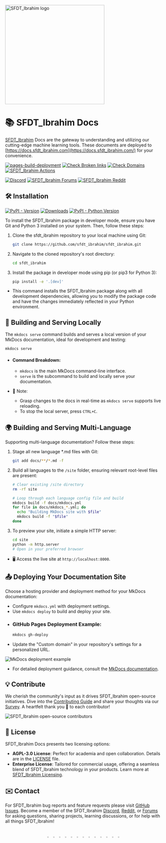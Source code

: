 <br>
<a href="https://www.sfdt_ibrahim.com/" target="_blank"><img src="https://raw.githubusercontent.com/sfdt_ibrahim/assets/main/logo/SFDT_Ibrahim_Logotype_Original.svg" width="320" alt="SFDT_Ibrahim logo"></a>

# 📚 SFDT_Ibrahim Docs

[SFDT_Ibrahim](https://www.sfdt_ibrahim.com/) Docs are the gateway to understanding and utilizing our cutting-edge machine learning tools. These documents are deployed to [https://docs.sfdt_ibrahim.com](https://docs.sfdt_ibrahim.com/) for your convenience.

[![pages-build-deployment](https://github.com/sfdt_ibrahim/docs/actions/workflows/pages/pages-build-deployment/badge.svg)](https://github.com/sfdt_ibrahim/docs/actions/workflows/pages/pages-build-deployment)
[![Check Broken links](https://github.com/sfdt_ibrahim/docs/actions/workflows/links.yml/badge.svg)](https://github.com/sfdt_ibrahim/docs/actions/workflows/links.yml)
[![Check Domains](https://github.com/sfdt_ibrahim/docs/actions/workflows/check_domains.yml/badge.svg)](https://github.com/sfdt_ibrahim/docs/actions/workflows/check_domains.yml)
[![SFDT_Ibrahim Actions](https://github.com/sfdt_ibrahim/docs/actions/workflows/format.yml/badge.svg)](https://github.com/sfdt_ibrahim/docs/actions/workflows/format.yml)

<a href="https://discord.com/invite/sfdt_ibrahim"><img alt="Discord" src="https://img.shields.io/discord/1089800235347353640?logo=discord&logoColor=white&label=Discord&color=blue"></a> <a href="https://community.sfdt_ibrahim.com/"><img alt="SFDT_Ibrahim Forums" src="https://img.shields.io/discourse/users?server=https%3A%2F%2Fcommunity.sfdt_ibrahim.com&logo=discourse&label=Forums&color=blue"></a> <a href="https://reddit.com/r/sfdt_ibrahim"><img alt="SFDT_Ibrahim Reddit" src="https://img.shields.io/reddit/subreddit-subscribers/sfdt_ibrahim?style=flat&logo=reddit&logoColor=white&label=Reddit&color=blue"></a>

## 🛠️ Installation

[![PyPI - Version](https://img.shields.io/pypi/v/sfdt_ibrahim?logo=pypi&logoColor=white)](https://pypi.org/project/sfdt_ibrahim/)
[![Downloads](https://static.pepy.tech/badge/sfdt_ibrahim)](https://www.pepy.tech/projects/sfdt_ibrahim)
[![PyPI - Python Version](https://img.shields.io/pypi/pyversions/sfdt_ibrahim?logo=python&logoColor=gold)](https://pypi.org/project/sfdt_ibrahim/)

To install the SFDT_Ibrahim package in developer mode, ensure you have Git and Python 3 installed on your system. Then, follow these steps:

1. Clone the sfdt_ibrahim repository to your local machine using Git:

    ```bash
    git clone https://github.com/sfdt_ibrahim/sfdt_ibrahim.git
    ```

2. Navigate to the cloned repository's root directory:

    ```bash
    cd sfdt_ibrahim
    ```

3. Install the package in developer mode using pip (or pip3 for Python 3):

    ```bash
    pip install -e '.[dev]'
    ```

- This command installs the SFDT_Ibrahim package along with all development dependencies, allowing you to modify the package code and have the changes immediately reflected in your Python environment.

## 🚀 Building and Serving Locally

The `mkdocs serve` command builds and serves a local version of your MkDocs documentation, ideal for development and testing:

```bash
mkdocs serve
```

- #### Command Breakdown:

    - `mkdocs` is the main MkDocs command-line interface.
    - `serve` is the subcommand to build and locally serve your documentation.

- 🧐 Note:

    - Grasp changes to the docs in real-time as `mkdocs serve` supports live reloading.
    - To stop the local server, press `CTRL+C`.

## 🌍 Building and Serving Multi-Language

Supporting multi-language documentation? Follow these steps:

1. Stage all new language \*.md files with Git:

    ```bash
    git add docs/**/*.md -f
    ```

2. Build all languages to the `/site` folder, ensuring relevant root-level files are present:

    ```bash
    # Clear existing /site directory
    rm -rf site

    # Loop through each language config file and build
    mkdocs build -f docs/mkdocs.yml
    for file in docs/mkdocs_*.yml; do
      echo "Building MkDocs site with $file"
      mkdocs build -f "$file"
    done
    ```

3. To preview your site, initiate a simple HTTP server:

    ```bash
    cd site
    python -m http.server
    # Open in your preferred browser
    ```

- 🖥️ Access the live site at `http://localhost:8000`.

## 📤 Deploying Your Documentation Site

Choose a hosting provider and deployment method for your MkDocs documentation:

- Configure `mkdocs.yml` with deployment settings.
- Use `mkdocs deploy` to build and deploy your site.

* ### GitHub Pages Deployment Example:

    ```bash
    mkdocs gh-deploy
    ```

- Update the "Custom domain" in your repository's settings for a personalized URL.

![MkDocs deployment example](https://github.com/sfdt_ibrahim/docs/releases/download/0/mkdocs-deployment-example.avif)

- For detailed deployment guidance, consult the [MkDocs documentation](https://www.mkdocs.org/user-guide/deploying-your-docs/).

## 💡 Contribute

We cherish the community's input as it drives SFDT_Ibrahim open-source initiatives. Dive into the [Contributing Guide](https://docs.sfdt_ibrahim.com/help/contributing/) and share your thoughts via our [Survey](https://www.sfdt_ibrahim.com/survey?utm_source=github&utm_medium=social&utm_campaign=Survey). A heartfelt thank you 🙏 to each contributor!

![SFDT_Ibrahim open-source contributors](https://github.com/sfdt_ibrahim/docs/releases/download/0/sfdt_ibrahim-open-source-contributors.avif)

## 📜 License

SFDT_Ibrahim Docs presents two licensing options:

- **AGPL-3.0 License**: Perfect for academia and open collaboration. Details are in the [LICENSE](https://github.com/sfdt_ibrahim/docs/blob/main/LICENSE) file.
- **Enterprise License**: Tailored for commercial usage, offering a seamless blend of SFDT_Ibrahim technology in your products. Learn more at [SFDT_Ibrahim Licensing](https://www.sfdt_ibrahim.com/license).

## ✉️ Contact

For SFDT_Ibrahim bug reports and feature requests please visit [GitHub Issues](https://github.com/sfdt_ibrahim/sfdt_ibrahim/issues). Become a member of the SFDT_Ibrahim [Discord](https://discord.com/invite/sfdt_ibrahim), [Reddit](https://www.reddit.com/r/sfdt_ibrahim/), or [Forums](https://community.sfdt_ibrahim.com/) for asking questions, sharing projects, learning discussions, or for help with all things SFDT_Ibrahim!

<br>
<div align="center">
  <a href="https://github.com/sfdt_ibrahim"><img src="https://github.com/sfdt_ibrahim/assets/raw/main/social/logo-social-github.png" width="3%" alt="SFDT_Ibrahim GitHub"></a>
  <img src="https://github.com/sfdt_ibrahim/assets/raw/main/social/logo-transparent.png" width="3%" alt="space">
  <a href="https://www.linkedin.com/company/sfdt_ibrahim/"><img src="https://github.com/sfdt_ibrahim/assets/raw/main/social/logo-social-linkedin.png" width="3%" alt="SFDT_Ibrahim LinkedIn"></a>
  <img src="https://github.com/sfdt_ibrahim/assets/raw/main/social/logo-transparent.png" width="3%" alt="space">
  <a href="https://twitter.com/sfdt_ibrahim"><img src="https://github.com/sfdt_ibrahim/assets/raw/main/social/logo-social-twitter.png" width="3%" alt="SFDT_Ibrahim Twitter"></a>
  <img src="https://github.com/sfdt_ibrahim/assets/raw/main/social/logo-transparent.png" width="3%" alt="space">
  <a href="https://youtube.com/sfdt_ibrahim?sub_confirmation=1"><img src="https://github.com/sfdt_ibrahim/assets/raw/main/social/logo-social-youtube.png" width="3%" alt="SFDT_Ibrahim YouTube"></a>
  <img src="https://github.com/sfdt_ibrahim/assets/raw/main/social/logo-transparent.png" width="3%" alt="space">
  <a href="https://www.tiktok.com/@sfdt_ibrahim"><img src="https://github.com/sfdt_ibrahim/assets/raw/main/social/logo-social-tiktok.png" width="3%" alt="SFDT_Ibrahim TikTok"></a>
  <img src="https://github.com/sfdt_ibrahim/assets/raw/main/social/logo-transparent.png" width="3%" alt="space">
  <a href="https://sfdt_ibrahim.com/bilibili"><img src="https://github.com/sfdt_ibrahim/assets/raw/main/social/logo-social-bilibili.png" width="3%" alt="SFDT_Ibrahim BiliBili"></a>
  <img src="https://github.com/sfdt_ibrahim/assets/raw/main/social/logo-transparent.png" width="3%" alt="space">
  <a href="https://discord.com/invite/sfdt_ibrahim"><img src="https://github.com/sfdt_ibrahim/assets/raw/main/social/logo-social-discord.png" width="3%" alt="SFDT_Ibrahim Discord"></a>
</div>
